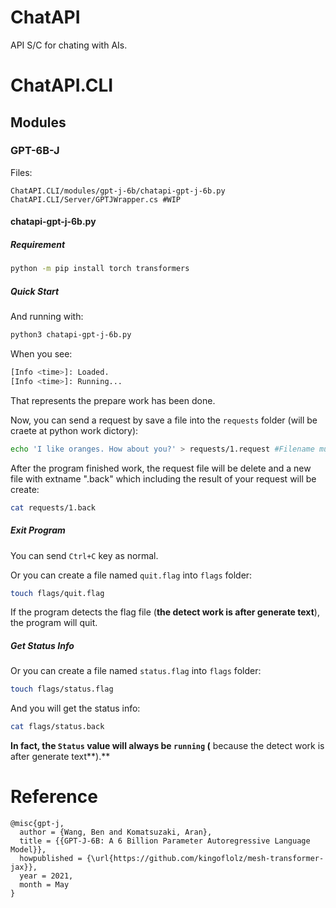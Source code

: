 # ChatAPI

API S/C for chating with AIs.

# ChatAPI.CLI

## Modules

### GPT-6B-J

Files:
```
ChatAPI.CLI/modules/gpt-j-6b/chatapi-gpt-j-6b.py
ChatAPI.CLI/Server/GPTJWrapper.cs #WIP
```

#### chatapi-gpt-j-6b.py

##### Requirement

```bash
python -m pip install torch transformers
```
##### Quick Start

And running with:
```bash
python3 chatapi-gpt-j-6b.py
```

When you see:
```bash
[Info <time>]: Loaded.
[Info <time>]: Running...
```
That represents the prepare work has been done.

Now, you can send a request by save a file into the `requests` folder (will be craete at python work dictory):
```bash
echo 'I like oranges. How about you?' > requests/1.request #Filename must ends with ".request".
```
After the program finished work, the request file will be delete and a new file with extname ".back" which including the result of your request will be create:
```bash
cat requests/1.back
```

##### Exit Program

You can send `Ctrl+C` key as normal.

Or you can create a file named `quit.flag` into `flags` folder:
```bash
touch flags/quit.flag
```
If the program detects the flag file (**the detect work is after generate text**), the program will quit.

##### Get Status Info

Or you can create a file named `status.flag` into `flags` folder:
```bash
touch flags/status.flag
```
And you will get the status info:
```bash
cat flags/status.back
```

**In fact, the `Status` value will always be `running` (** because the detect work is after generate text**).**

# Reference

```
@misc{gpt-j,
  author = {Wang, Ben and Komatsuzaki, Aran},
  title = {{GPT-J-6B: A 6 Billion Parameter Autoregressive Language Model}},
  howpublished = {\url{https://github.com/kingoflolz/mesh-transformer-jax}},
  year = 2021,
  month = May
}
```